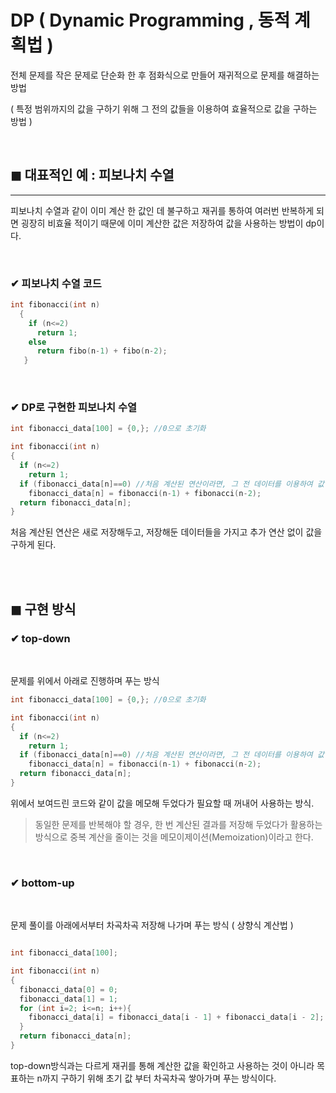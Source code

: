 # DP ( Dynamic Programming , 동적 계획법 )

전체 문제를 작은 문제로 단순화 한 후 점화식으로 만들어 재귀적으로 문제를 해결하는 방법 <br>

( 특정 범위까지의 값을 구하기 위해 그 전의 값들을 이용하여 효율적으로 값을 구하는 방법 )

<br>

## ◼ 대표적인 예 : 피보나치 수열
-----
 피보나치 수열과 같이 이미 계산 한 값인 데 불구하고 재귀를 통하여 여러번 반복하게 되면 굉장히 비효율 적이기 때문에 이미 계산한 값은 저장하여 값을 사용하는 방법이 dp이다.

<br>

### ✔ 피보나치 수열 코드
```cpp
int fibonacci(int n)
  {
    if (n<=2)
      return 1;
    else
      return fibo(n-1) + fibo(n-2);
   }
```
<br>

### ✔ DP로 구현한 피보나치 수열
```cpp
int fibonacci_data[100] = {0,}; //0으로 초기화

int fibonacci(int n)
{
  if (n<=2) 
    return 1;
  if (fibonacci_data[n]==0) //처음 계산된 연산이라면, 그 전 데이터를 이용하여 값 저장
    fibonacci_data[n] = fibonacci(n-1) + fibonacci(n-2);
  return fibonacci_data[n];
}
```
처음 계산된 연산은 새로 저장해두고, 저장해둔 데이터들을 가지고 추가 연산 없이 값을 구하게 된다.

<br>
<br>

## ◼ 구현 방식
### ✔ top-down

<Br>

문제를 위에서 아래로 진행하며 푸는 방식

```cpp
int fibonacci_data[100] = {0,}; //0으로 초기화

int fibonacci(int n)
{
  if (n<=2) 
    return 1;
  if (fibonacci_data[n]==0) //처음 계산된 연산이라면, 그 전 데이터를 이용하여 값 저장
    fibonacci_data[n] = fibonacci(n-1) + fibonacci(n-2);
  return fibonacci_data[n];
}
```

 위에서 보여드린 코드와 같이 값을 메모해 두었다가 필요할 때 꺼내어 사용하는 방식.

 >동일한 문제를 반복해야 할 경우, 한 번 계산된 결과를 저장해 두었다가 활용하는 방식으로 중복 계산을 줄이는 것을 메모이제이션(Memoization)이라고 한다.

<br>

### ✔ bottom-up

<br>

문제 풀이를 아래에서부터 차곡차곡 저장해 나가며 푸는 방식 ( 상향식 계산법 )
```cpp

int fibonacci_data[100];

int fibonacci(int n)
{
  fibonacci_data[0] = 0;
  fibonacci_data[1] = 1;
  for (int i=2; i<=n; i++){
    fibonacci_data[i] = fibonacci_data[i - 1] + fibonacci_data[i - 2];
  }
  return fibonacci_data[n];
}
```

top-down방식과는 다르게 재귀를 통해 계산한 값을 확인하고 사용하는 것이 아니라 목표하는 n까지 구하기 위해 초기 값 부터 차곡차곡 쌓아가며 푸는 방식이다.